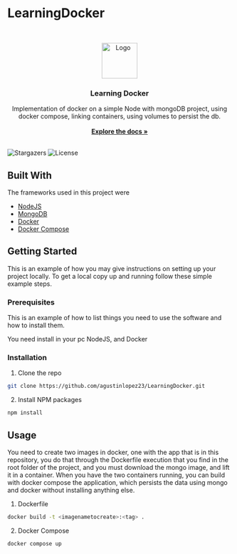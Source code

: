 # LearningDocker
<br/>
<p align="center">
  <a href="https://github.com/agustinlopez23/LearningDocker">
    <img src="https://www.docker.com/wp-content/uploads/2021/09/Moby-run.png.webp" alt="Logo" width="80" height="80">
  </a>

  <h3 align="center">Learning Docker</h3>

  <p align="center">
    Implementation of docker on a simple Node with mongoDB project, using docker compose, linking containers, using volumes to persist the db.
    <br/>
    <br/>
    <a href="https://github.com/agustinlopez23/LearningDocker"><strong>Explore the docs »</strong></a>
    <br/>
    <br/>
  </p>
</p>

![Stargazers](https://img.shields.io/github/stars/agustinlopez23/LearningDocker?style=social) ![License](https://img.shields.io/github/license/agustinlopez23/LearningDocker) 

## Built With

The frameworks used in this project were

* [NodeJS](https://nodejs.org/)
* [MongoDB](https://www.mongodb.com/)
* [Docker](https://docs.docker.com/)
* [Docker Compose](https://docs.docker.com/engine/reference/commandline/compose/)

## Getting Started

This is an example of how you may give instructions on setting up your project locally.
To get a local copy up and running follow these simple example steps.

### Prerequisites

This is an example of how to list things you need to use the software and how to install them.

You need install in your pc NodeJS, and Docker

### Installation

1. Clone the repo

```sh
git clone https://github.com/agustinlopez23/LearningDocker.git
```

2. Install NPM packages

```sh
npm install
```



## Usage

You need to create two images in docker, one with the app that is in this repository, you do that through the Dockerfile execution that you find in the root folder of the project, and you must download the mongo image, and lift it in a container. When you have the two containers running, you can build with docker compose the application, which persists the data using mongo and docker without installing anything else.

1. Dockerfile

```sh
docker build -t <imagenametocreate>:<tag> .
```

2. Docker Compose

```sh
docker compose up
```


